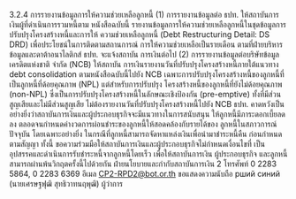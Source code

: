 3.2.4 การรายงานข้อมูลการให้ความช่วยเหลือลูกหนี้
(1) การรายงานข้อมูลต่อ ธปท. ให้สถาบันการเงินผู้ที่ดำเนินการรวมหนี้ตาม
หนังสือฉบับนี้ รายงานข้อมูลการให้ความช่วยเหลือลูกหนี้ในชุดข้อมูลการปรับปรุงโครงสร้างหนี้และการให้
ความช่วยเหลือลูกหนี้ (Debt Restructuring Detail: DS DRD) เพื่อประโยชน์ในการติดตามสถานการณ์
การให้ความช่วยเหลือเป็นรายเดือน ตามที่ฝ่ายบริหารข้อมูลและดาต้าอนาไลติกส์ ธปท. จะแจ้งสถาบัน
การเงินต่อไป
(2) การรายงานข้อมูลต่อบริษัทข้อมูลเครดิตแห่งชาติ จำกัด (NCB) ให้สถาบัน
การเงินรายงานวันที่ปรับปรุงโครงสร้างหนี้ภายใต้แนวทาง debt consolidation ตามหนังสือฉบับนี้ไปยัง
NCB เฉพาะการปรับปรุงโครงสร้างหนี้ของลูกหนี้ที่เป็นลูกหนี้ที่ด้อยคุณภาพ (NPL) แต่สำหรับการปรับปรุง
โครงสร้างหนี้ของลูกหนี้ที่ยังไม่ด้อยคุณภาพ (non-NPL) ซึ่งเป็นการปรับปรุงโครงสร้างหนี้ในลักษณะเชิงป้องกัน
(pre-emptive) ทั้งที่มีส่วนสูญเสียและไม่มีส่วนสูญเสีย ไม่ต้องรายงานวันที่ปรับปรุงโครงสร้างหนี้ไปยัง NCB
ธปท. คาดหวังเป็นอย่างยิ่งว่าสถาบันการเงินและผู้ประกอบธุรกิจจะมีแนวทางในการสนับสนุน
ให้ลูกหนี้มีภาระดอกเบี้ยลดลง ตลอดจนกำหนดค่างวดการผ่อนชำระของลูกหนี้ให้สอดคล้องกับรายได้ของ
ลูกหนี้ในสภาวการณ์ปัจจุบัน โดยเฉพาะอย่างยิ่ง ในกรณีที่ลูกหนี้สามารถจัดหาแหล่งเงินเพื่อนำมาชำระหนี้คืน
ก่อนกำหนดตามสัญญา ทั้งนี้ ขอความร่วมมือให้สถาบันการเงินและผู้ประกอบธุรกิจไม่กำหนดเงื่อนไขที่
เป็นอุปสรรคและดำเนินการรับชำระหนี้จากลูกหนี้โดยเร็ว เพื่อให้สถาบันการเงิน ผู้ประกอบธุรกิจ และลูกหนี้
สามารถผ่านพ้นวิกฤตครั้งนี้ไปด้วยกัน
ฝ่ายนโยบายและกํากับสถาบันการเงิน 2
โทรศัพท์ 0 2283 5864, 0 2283 6369
อีเมล CP2-RPD2@bot.or.th
ขอแสดงความนับถือ
рший синий
(นายเศรษฐฟุฒิ สุทธิวาทนฤพุฒิ)
ผู้ว่าการ
